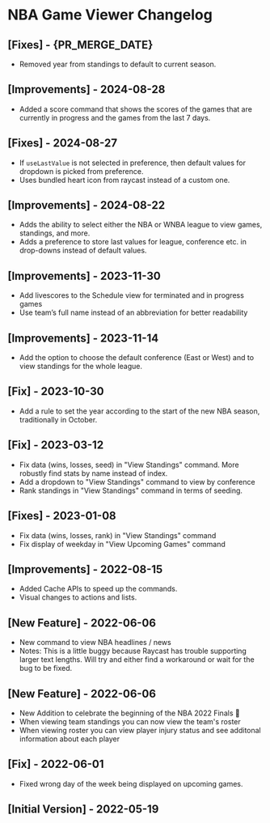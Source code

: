 # NBA Game Viewer Changelog

## [Fixes] - {PR_MERGE_DATE}

- Removed year from standings to default to current season.

## [Improvements] - 2024-08-28

- Added a score command that shows the scores of the games that are currently in progress and the games from the last 7 days.

## [Fixes] - 2024-08-27

- If `useLastValue` is not selected in preference, then default values for dropdown is picked from preference.
- Uses bundled heart icon from raycast instead of a custom one.

## [Improvements] - 2024-08-22

- Adds the ability to select either the NBA or WNBA league to view games, standings, and more.
- Adds a preference to store last values for league, conference etc. in drop-downs instead of default values.

## [Improvements] - 2023-11-30

- Add livescores to the Schedule view for terminated and in progress games
- Use team’s full name instead of an abbreviation for better readability

## [Improvements] - 2023-11-14

- Add the option to choose the default conference (East or West) and to view standings for the whole league.

## [Fix] - 2023-10-30

- Add a rule to set the year according to the start of the new NBA season, traditionally in October.

## [Fix] - 2023-03-12

- Fix data (wins, losses, seed) in "View Standings" command. More robustly find stats by name instead of index.
- Add a dropdown to "View Standings" command to view by conference
- Rank standings in "View Standings" command in terms of seeding.

## [Fixes] - 2023-01-08

- Fix data (wins, losses, rank) in "View Standings" command
- Fix display of weekday in "View Upcoming Games" command

## [Improvements] - 2022-08-15

- Added Cache APIs to speed up the commands.
- Visual changes to actions and lists.

## [New Feature] - 2022-06-06

- New command to view NBA headlines / news
- Notes: This is a little buggy because Raycast has trouble supporting larger text lengths. Will try and either find a workaround or wait for the bug to be fixed.

## [New Feature] - 2022-06-06

- New Addition to celebrate the beginning of the NBA 2022 Finals 🎉
- When viewing team standings you can now view the team's roster
- When viewing roster you can view player injury status and see additonal information about each player

## [Fix] - 2022-06-01

- Fixed wrong day of the week being displayed on upcoming games.

## [Initial Version] - 2022-05-19
